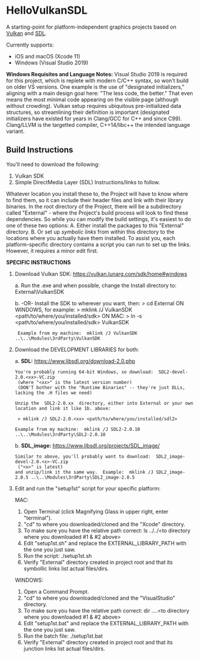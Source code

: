 # HelloVulkanSDL

A starting-point for platform-independent graphics projects based on [Vulkan](https://www.khronos.org/vulkan/) and [SDL](https://www.libsdl.org/).

Currently supports:
- iOS and macOS (Xcode 11)
- Windows (Visual Studio 2019)

**Windows Requisites and Language Notes:** Visual Studio 2019 is required for this project, which is replete with modern C/C++ syntax, so won't build on older VS versions.
One example is the use of "designated initializers," aligning with a main design goal here: "The less code, the better."
That even means the most minimal code appearing on the visible page (although without crowding).
Vulkan setup requires ubiquitous pre-initialized data structures, so streamlining their definition is important (designated initializers have existed for years in Clang/GCC for C++ and since C99).
Clang/LLVM is the targetted compiler, C++14/libc++ the intended language variant.

## Build Instructions

You'll need to download the following:
 1. Vulkan SDK
 2. Simple DirectMedia Layer (SDL)
Instructions/links to follow.

Whatever location you install these to, the Project will have to know where to find them, so it can include their header files and link with their library binaries.
In the root directory of the Project, there will be a subdirectory called "External" - where the Project's build process will look to find these dependencies.  So while you can modify the build settings, it's easiest to do one of these two options:
  A. Either install the packages to this "External" directory.
  B. Or set up *symbolic links* from within this directory to the locations where you actually have them installed.
     To assist you, each platform-specific directory contains a script you can run to set up the links.  However, it requires a minor edit first.

**SPECIFIC INSTRUCTIONS**

1. Download Vulkan SDK:  https://vulkan.lunarg.com/sdk/home#windows

	a. Run the .exe and when possible, change the Install directory to:  External\VulkanSDK

	b. -OR- Install the SDK to wherever you want, then:
		> cd External
	    ON WINDOWS, for example:
		> mklink /J VulkanSDK <path/to/where/you/installed/sdk>
	    ON MAC:
		> ln -s <path/to/where/you/installed/sdk> VulkanSDK

	    Example from my machine:  mklink /J VulkanSDK ..\..\Modules\3rdParty\VulkanSDK

2. Download the DEVELOPMENT LIBRARIES for both:

	a. **SDL:**  https://www.libsdl.org/download-2.0.php

	   You're probably running 64-bit Windows, so download:  SDL2-devel-2.0.<xx>-VC.zip
		(where "<xx>" is the latest version number)
		(DON'T bother with the "Runtime Binaries" -- they're just DLLs, lacking the .H files we need)

	   Unzip the  SDL2-2.0.xx  directory, either into External or your own location and link it like 1b. above:

		> mklink /J SDL2-2.0.<xx> <path/to/where/you/installed/sdl2>

	   Example from my machine:  mklink /J SDL2-2.0.10 ..\..\Modules\3rdParty\SDL2-2.0.10

	b. **SDL_image:**  https://www.libsdl.org/projects/SDL_image/

	   Similar to above, you'll probably want to download:  SDL2_image-devel-2.0.<x>-VC.zip
		("<x>" is latest)
	   and unzip/link it the same way.  Example:  mklink /J SDL2_image-2.0.5 ..\..\Modules\3rdParty\SDL2_image-2.0.5

3. Edit and run the "setup1st" script for your specific platform:

    MAC:

    1. Open Terminal (click Magnifying Glass in upper right, enter "terminal").
	2. "cd" to where you downloaded/cloned and the "Xcode" directory.
	3. To make sure you have the relative path correct: ls ../../<to directory where you downloaded #1 & #2 above> 
    4. Edit "setup1st.sh" and replace the EXTERNAL_LIBRARY_PATH with the one you just saw.
    5. Run the script:  ./setup1st.sh
	6. Verify "External" directory created in project root and that its symbollic links list actual files/dirs.
 
    WINDOWS:

    1. Open a Command Prompt.
	2. "cd" to where you downloaded/cloned and the "VisualStudio" directory.
	3. To make sure you have the relative path correct: dir ..\..\<to directory where you downloaded #1 & #2 above> 
    4. Edit "setup1st.bat" and replace the EXTERNAL_LIBRARY_PATH with the one you just saw.
    5. Run the batch file:  ./setup1st.bat
	6. Verify "External" directory created in project root and that its junction links list actual files/dirs.

